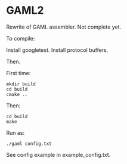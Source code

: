 # GAML2

Rewrite of GAML assembler.
Not complete yet.

To compile:

Install googletest.
Install protocol buffers.

Then.

First time:

```
mkdir build
cd build
cmake ..
```

Then:

```
cd build
make
```

Run as:
```
./gaml config.txt
```

See config example in example_config.txt.